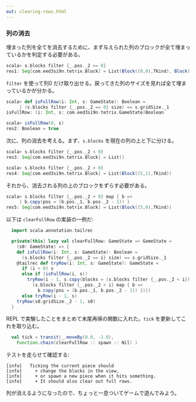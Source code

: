 ```yaml
---
out: clearing-rows.html
---
```


### 列の消去

埋まった列を全てを消去するために、まず与えられた列のブロックが全て埋まっているかを判定する必要がある。

```scala
scala> s.blocks filter {_.pos._2 == 0}
res1: Seq[com.eed3si9n.tetrix.Block] = List(Block((0,0),TKind), Block((1,0),TKind), Block((2,0),TKind), Block((3,0),TKind), Block((7,0),TKind), Block((8,0),TKind), Block((9,0),TKind), Block((4,0),TKind), Block((5,0),TKind), Block((6,0),TKind))
```

`filter` を使って列0 だけ取り出せる。戻ってきた列のサイズを見れば全て埋まっているかが分かる。

```scala
scala> def isFullRow(i: Int, s: GameState): Boolean =
     | (s.blocks filter {_.pos._2 == 0} size) == s.gridSize._1
isFullRow: (i: Int, s: com.eed3si9n.tetrix.GameState)Boolean

scala> isFullRow(0, s)
res2: Boolean = true
```

次に、列の消去を考える。まず、`s.blocks` を現在の列の上と下に分ける。

```scala
scala> s.blocks filter {_.pos._2 < 0}
res3: Seq[com.eed3si9n.tetrix.Block] = List()

scala> s.blocks filter {_.pos._2 > 0}
res4: Seq[com.eed3si9n.tetrix.Block] = List(Block((5,1),TKind))
```

それから、消去される列の上のブロックをずらす必要がある。

```scala
scala> s.blocks filter {_.pos._2 > 0} map { b =>
     | b.copy(pos = (b.pos._1, b.pos._2 - 1)) }
res5: Seq[com.eed3si9n.tetrix.Block] = List(Block((5,0),TKind))
```

以下は `clearFullRow` の実装の一例だ:

```scala
  import scala.annotation.tailrec

  private[this] lazy val clearFullRow: GameState => GameState =
    (s0: GameState) => {
    def isFullRow(i: Int, s: GameState): Boolean =
      (s.blocks filter {_.pos._2 == i} size) == s.gridSize._1
    @tailrec def tryRow(i: Int, s: GameState): GameState =
      if (i < 0) s 
      else if (isFullRow(i, s))
        tryRow(i - 1, s.copy(blocks = (s.blocks filter {_.pos._2 < i}) ++
          (s.blocks filter {_.pos._2 > i} map { b =>
            b.copy(pos = (b.pos._1, b.pos._2 - 1)) })))  
      else tryRow(i - 1, s)
    tryRow(s0.gridSize._2 - 1, s0)
  }
```

REPL で実験したことをまとめて末尾再帰の関数に入れた。`tick` を更新してこれを取り込む。

```scala
  val tick = transit(_.moveBy(0.0, -1.0),
    Function.chain(clearFullRow :: spawn :: Nil) )
```

テストを走らせて確認する:

```
[info]   Ticking the current piece should
[info]     + change the blocks in the view,
[info]     + or spawn a new piece when it hits something.
[info]     + It should also clear out full rows.
```

列が消えるようになったので、ちょっと一息ついてゲームで遊んでみよう。
